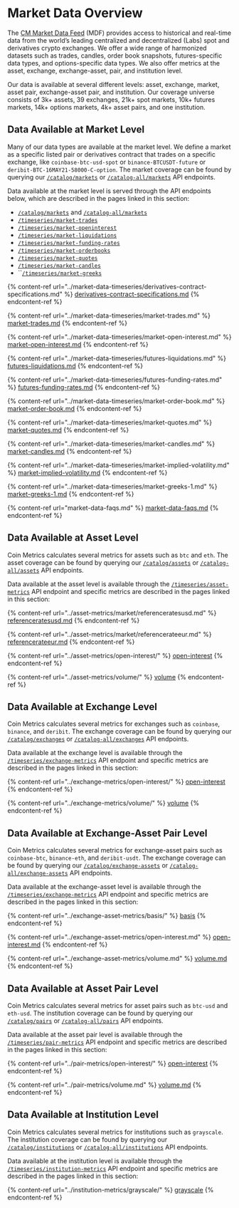 # Market Data Overview

The [CM Market Data Feed](https://coinmetrics.io/market-data-feed/) (MDF) provides access to historical and real-time data from the world’s leading centralized and decentralized (Labs) spot and derivatives crypto exchanges. We offer a wide range of harmonized datasets such as trades, candles, order book snapshots, futures-specific data types, and options-specific data types. We also offer metrics at the asset, exchange, exchange-asset, pair, and institution level.&#x20;

Our data is available at several different levels: asset, exchange, market, asset pair, exchange-asset pair, and institution. Our coverage universe consists of 3k+ assets, 39 exchanges, 21k+ spot markets, 10k+ futures markets, 14k+ options markets, 4k+ asset pairs, and one institution.&#x20;

## Data Available at Market Level&#x20;

Many of our data types are available at the market level. We define a market as a specific listed pair or derivatives contract that trades on a specific exchange, like `coinbase-btc-usd-spot` or `binance-BTCUSDT-future` or `deribit-BTC-16MAY21-58000-C-option`. The market coverage can be found by querying our [`/catalog/markets`](https://docs.coinmetrics.io/api/v4#operation/getCatalogMarkets) or [`/catalog-all/markets`](https://docs.coinmetrics.io/api/v4#operation/getCatalogAllMarkets) API endpoints.

Data available at the market level is served through the API endpoints below, which are described in the pages linked in this section:&#x20;

* [`/catalog/markets`](https://docs.coinmetrics.io/api/v4#operation/getCatalogMarkets) and [`/catalog-all/markets`](https://docs.coinmetrics.io/api/v4#operation/getCatalogAllMarkets)
* [`/timeseries/market-trades`](https://docs.coinmetrics.io/api/v4#operation/getTimeseriesMarketTrades)
* [`/timeseries/market-openinterest`](https://docs.coinmetrics.io/api/v4#operation/getTimeseriesMarketOpenIntereset)
* [`/timeseries/market-liquidations`](https://docs.coinmetrics.io/api/v4#operation/getTimeseriesMarketLiquidations)
* [`/timeseries/market-funding-rates`](https://docs.coinmetrics.io/api/v4#operation/getTimeseriesMarketFundingRates)
* [`/timeseries/market-orderbooks`](https://docs.coinmetrics.io/api/v4#operation/getTimeseriesMarketOrderbooks)
* [`/timeseries/market-quotes`](https://docs.coinmetrics.io/api/v4#operation/getTimeseriesMarketQuotes)
* [`/timeseries/market-candles`](https://docs.coinmetrics.io/api/v4#operation/getTimeseriesMarketCandles)
* ``[`/timeseries/market-greeks`](https://docs.coinmetrics.io/api/v4#operation/getTimeseriesMarketGreeks)

{% content-ref url="../market-data-timeseries/derivatives-contract-specifications.md" %}
[derivatives-contract-specifications.md](../market-data-timeseries/derivatives-contract-specifications.md)
{% endcontent-ref %}

{% content-ref url="../market-data-timeseries/market-trades.md" %}
[market-trades.md](../market-data-timeseries/market-trades.md)
{% endcontent-ref %}

{% content-ref url="../market-data-timeseries/market-open-interest.md" %}
[market-open-interest.md](../market-data-timeseries/market-open-interest.md)
{% endcontent-ref %}

{% content-ref url="../market-data-timeseries/futures-liquidations.md" %}
[futures-liquidations.md](../market-data-timeseries/futures-liquidations.md)
{% endcontent-ref %}

{% content-ref url="../market-data-timeseries/futures-funding-rates.md" %}
[futures-funding-rates.md](../market-data-timeseries/futures-funding-rates.md)
{% endcontent-ref %}

{% content-ref url="../market-data-timeseries/market-order-book.md" %}
[market-order-book.md](../market-data-timeseries/market-order-book.md)
{% endcontent-ref %}

{% content-ref url="../market-data-timeseries/market-quotes.md" %}
[market-quotes.md](../market-data-timeseries/market-quotes.md)
{% endcontent-ref %}

{% content-ref url="../market-data-timeseries/market-candles.md" %}
[market-candles.md](../market-data-timeseries/market-candles.md)
{% endcontent-ref %}

{% content-ref url="../market-data-timeseries/market-implied-volatility.md" %}
[market-implied-volatility.md](../market-data-timeseries/market-implied-volatility.md)
{% endcontent-ref %}

{% content-ref url="../market-data-timeseries/market-greeks-1.md" %}
[market-greeks-1.md](../market-data-timeseries/market-greeks-1.md)
{% endcontent-ref %}

{% content-ref url="market-data-faqs.md" %}
[market-data-faqs.md](market-data-faqs.md)
{% endcontent-ref %}

## Data Available at Asset Level&#x20;

Coin Metrics calculates several metrics for assets such as `btc` and `eth`. The asset coverage can be found by querying our [`/catalog/assets`](https://docs.coinmetrics.io/api/v4#operation/getCatalogAssets) or [`/catalog-all/assets`](https://docs.coinmetrics.io/api/v4#operation/getCatalogAllAssets) API endpoints.

Data available at the asset level is available through the [`/timeseries/asset-metrics`](https://docs.coinmetrics.io/api/v4#operation/getTimeseriesAssetMetrics) API endpoint and specific metrics are described in the pages linked in this section:&#x20;

{% content-ref url="../asset-metrics/market/referenceratesusd.md" %}
[referenceratesusd.md](../asset-metrics/market/referenceratesusd.md)
{% endcontent-ref %}

{% content-ref url="../asset-metrics/market/referencerateeur.md" %}
[referencerateeur.md](../asset-metrics/market/referencerateeur.md)
{% endcontent-ref %}

{% content-ref url="../asset-metrics/open-interest/" %}
[open-interest](../asset-metrics/open-interest/)
{% endcontent-ref %}

{% content-ref url="../asset-metrics/volume/" %}
[volume](../asset-metrics/volume/)
{% endcontent-ref %}

## Data Available at Exchange Level&#x20;

Coin Metrics calculates several metrics for exchanges such as `coinbase`, `binance`, and `deribit`. The exchange coverage can be found by querying our [`/catalog/exchanges`](https://docs.coinmetrics.io/api/v4#operation/getCatalogExchanges) or [`/catalog-all/exchanges`](https://docs.coinmetrics.io/api/v4#operation/getCatalogAllExchanges) API endpoints.

Data available at the exchange level is available through the [`/timeseries/exchange-metrics`](https://docs.coinmetrics.io/api/v4#operation/getTimeseriesExchangeMetrics) API endpoint and specific metrics are described in the pages linked in this section:&#x20;

{% content-ref url="../exchange-metrics/open-interest/" %}
[open-interest](../exchange-metrics/open-interest/)
{% endcontent-ref %}

{% content-ref url="../exchange-metrics/volume/" %}
[volume](../exchange-metrics/volume/)
{% endcontent-ref %}

## Data Available at Exchange-Asset Pair Level&#x20;

Coin Metrics calculates several metrics for exchange-asset pairs such as `coinbase-btc`, `binance-eth`, and `deribit-usdt`. The exchange coverage can be found by querying our [`/catalog/exchange-assets`](https://docs.coinmetrics.io/api/v4#operation/getCatalogExchangeAssets) or [`/catalog-all/exchange-assets`](https://docs.coinmetrics.io/api/v4#operation/getCatalogAllExchangeAssets) API endpoints.

Data available at the exchange-asset level is available through the [`/timeseries/exchange-metrics`](https://docs.coinmetrics.io/api/v4#operation/getTimeseriesExchangeMetrics) API endpoint and specific metrics are described in the pages linked in this section:&#x20;

{% content-ref url="../exchange-asset-metrics/basis/" %}
[basis](../exchange-asset-metrics/basis/)
{% endcontent-ref %}

{% content-ref url="../exchange-asset-metrics/open-interest.md" %}
[open-interest.md](../exchange-asset-metrics/open-interest.md)
{% endcontent-ref %}

{% content-ref url="../exchange-asset-metrics/volume.md" %}
[volume.md](../exchange-asset-metrics/volume.md)
{% endcontent-ref %}

## Data Available at Asset Pair Level&#x20;

Coin Metrics calculates several metrics for asset pairs such as `btc-usd` and `eth-usd`. The institution coverage can be found by querying our [`/catalog/pairs`](https://docs.coinmetrics.io/api/v4#operation/getCatalogAssetPairs) or [`/catalog-all/pairs`](https://docs.coinmetrics.io/api/v4#operation/getCatalogAllAssetPairs) API endpoints.

Data available at the asset pair level is available through the [`/timeseries/pair-metrics`](https://docs.coinmetrics.io/api/v4#operation/getTimeseriesPairMetrics) API endpoint and specific metrics are described in the pages linked in this section:&#x20;

{% content-ref url="../pair-metrics/open-interest/" %}
[open-interest](../pair-metrics/open-interest/)
{% endcontent-ref %}

{% content-ref url="../pair-metrics/volume.md" %}
[volume.md](../pair-metrics/volume.md)
{% endcontent-ref %}

## Data Available at Institution Level&#x20;

Coin Metrics calculates several metrics for institutions such as `grayscale`. The institution coverage can be found by querying our [`/catalog/institutions`](https://docs.coinmetrics.io/api/v4#operation/getCatalogInstitutions) or [`/catalog-all/institutions`](https://docs.coinmetrics.io/api/v4#operation/getCatalogAllInstitutions) API endpoints.

Data available at the institution level is available through the [`/timeseries/institution-metrics`](https://docs.coinmetrics.io/api/v4#operation/getTimeseriesInstitutionMetrics) API endpoint and specific metrics are described in the pages linked in this section:&#x20;

{% content-ref url="../institution-metrics/grayscale/" %}
[grayscale](../institution-metrics/grayscale/)
{% endcontent-ref %}
